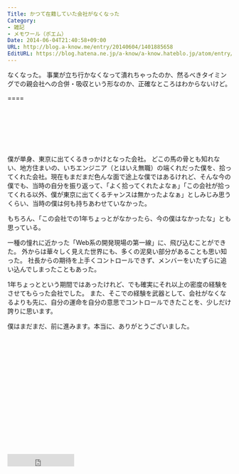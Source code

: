 ```yaml
---
Title: かつて在籍していた会社がなくなった
Category:
- 雑記
- メモワール（ポエム）
Date: 2014-06-04T21:40:58+09:00
URL: http://blog.a-know.me/entry/20140604/1401885658
EditURL: https://blog.hatena.ne.jp/a-know/a-know.hateblo.jp/atom/entry/12921228815727979217
---
```


なくなった。
事業が立ち行かなくなって潰れちゃったのか、然るべきタイミングでの親会社への合併・吸収という形なのか、正確なところはわからないけど。

====

<script async src="//pagead2.googlesyndication.com/pagead/js/adsbygoogle.js"></script>
<!-- article-top -->
<ins class="adsbygoogle"
     style="display:inline-block;width:728px;height:90px"
     data-ad-client="ca-pub-3463034538369189"
     data-ad-slot="8367620130"></ins>
<script>
(adsbygoogle = window.adsbygoogle || []).push({});
</script>


僕が単身、東京に出てくるきっかけとなった会社。
どこの馬の骨とも知れない、地方住まいの、いちエンジニア（とはいえ無職）の端くれだった僕を、拾ってくれた会社。現在もまだまだ色んな面で途上な僕ではあるけれど、そんな今の僕でも、当時の自分を振り返って、「よく拾ってくれたよなぁ」「この会社が拾ってくれる以外、僕が東京に出てくるチャンスは無かったよなぁ」としみじみ思うくらい、当時の僕は何も持ちあわせていなかった。


もちろん、「この会社での1年ちょっとがなかったら、今の僕はなかったな」とも思っている。


一種の憧れに近かった「Web系の開発現場の第一線」に、飛び込むことができた。
外からは華々しく見えた世界にも、多くの泥臭い部分があることも思い知った。
社長からの期待を上手くコントロールできず、メンバーをいたずらに追い込んでしまったこともあった。


1年ちょっとという期間ではあったけれど、でも確実にそれ以上の密度の経験をさせてもらった会社でした。
また、そこでの経験を武器として、会社がなくなるよりも先に、自分の運命を自分の意思でコントロールできたことを、少しだけ誇りに思います。


僕はまだまだ、前に進みます。本当に、ありがとうございました。

<script async src="//pagead2.googlesyndication.com/pagead/js/adsbygoogle.js"></script>
<!-- article-bottom2 -->
<ins class="adsbygoogle"
     style="display:inline-block;width:300px;height:250px"
     data-ad-client="ca-pub-3463034538369189"
     data-ad-slot="5274552934"></ins>
<script>
(adsbygoogle = window.adsbygoogle || []).push({});
</script>


<iframe src="http://blog.hatena.ne.jp/a-know/a-know.hateblo.jp/subscribe/iframe" allowtransparency="true" frameborder="0" scrolling="no" width="150" height="28"></iframe>
